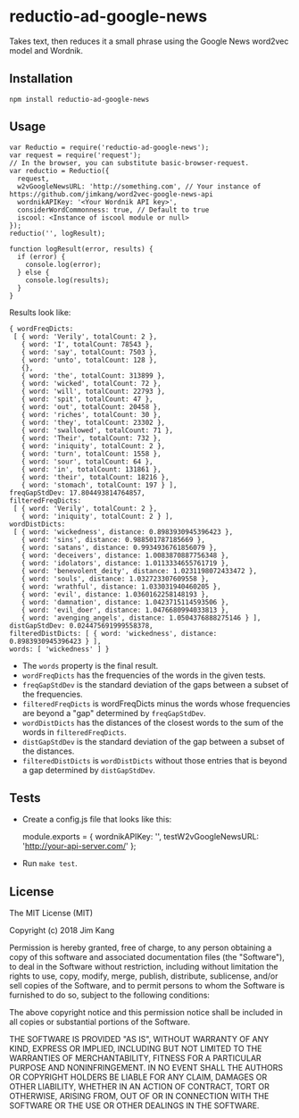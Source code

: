 reductio-ad-google-news
==================

Takes text, then reduces it a small phrase using the Google News word2vec model and Wordnik.

Installation
------------

    npm install reductio-ad-google-news

Usage
-----

    var Reductio = require('reductio-ad-google-news');
    var request = require('request');
    // In the browser, you can substitute basic-browser-request.
    var reductio = Reductio({
      request,
      w2vGoogleNewsURL: 'http://something.com', // Your instance of https://github.com/jimkang/word2vec-google-news-api
      wordnikAPIKey: '<Your Wordnik API key>',
      considerWordCommonness: true, // Default to true
      iscool: <Instance of iscool module or null>
    });
    reductio('', logResult);

    function logResult(error, results) {
      if (error) {
        console.log(error);
      } else {
        console.log(results);
      }
    }

Results look like:

    { wordFreqDicts:
     [ { word: 'Verily', totalCount: 2 },
       { word: 'I', totalCount: 78543 },
       { word: 'say', totalCount: 7503 },
       { word: 'unto', totalCount: 128 },
       {},
       { word: 'the', totalCount: 313899 },
       { word: 'wicked', totalCount: 72 },
       { word: 'will', totalCount: 22793 },
       { word: 'spit', totalCount: 47 },
       { word: 'out', totalCount: 20458 },
       { word: 'riches', totalCount: 30 },
       { word: 'they', totalCount: 23302 },
       { word: 'swallowed', totalCount: 71 },
       { word: 'Their', totalCount: 732 },
       { word: 'iniquity', totalCount: 2 },
       { word: 'turn', totalCount: 1558 },
       { word: 'sour', totalCount: 64 },
       { word: 'in', totalCount: 131861 },
       { word: 'their', totalCount: 18216 },
       { word: 'stomach', totalCount: 197 } ],
    freqGapStdDev: 17.804493814764857,
    filteredFreqDicts:
     [ { word: 'Verily', totalCount: 2 },
       { word: 'iniquity', totalCount: 2 } ],
    wordDistDicts:
     [ { word: 'wickedness', distance: 0.8983930945396423 },
       { word: 'sins', distance: 0.988501787185669 },
       { word: 'satans', distance: 0.9934936761856079 },
       { word: 'deceivers', distance: 1.0083870887756348 },
       { word: 'idolators', distance: 1.0113334655761719 },
       { word: 'benevolent_deity', distance: 1.0231198072433472 },
       { word: 'souls', distance: 1.032723307609558 },
       { word: 'wrathful', distance: 1.033031940460205 },
       { word: 'evil', distance: 1.0360162258148193 },
       { word: 'damnation', distance: 1.0423715114593506 },
       { word: 'evil_doer', distance: 1.0476680994033813 },
       { word: 'avenging_angels', distance: 1.0504376888275146 } ],
    distGapStdDev: 0.024475691999558378,
    filteredDistDicts: [ { word: 'wickedness', distance: 0.8983930945396423 } ],
    words: [ 'wickedness' ] }

- The `words` property is the final result.
- `wordFreqDicts` has the frequencies of the words in the given tests.
- `freqGapStdDev` is the standard deviation of the gaps between a subset of the frequencies.
- `filteredFreqDicts` is wordFreqDicts minus the words whose frequencies are beyond a "gap" determined by `freqGapStdDev`.
- `wordDistDicts` has the distances of the closest words to the sum of the words in `filteredFreqDicts`.
- `distGapStdDev` is the standard deviation of the gap between a subset of the distances.
- `filteredDistDicts` is `wordDistDicts` without those entries that is beyond a gap determined by `distGapStdDev`.

Tests
----

- Create a config.js file that looks like this:

    module.exports = {
      wordnikAPIKey: '<Your Wordnik API key>',
      testW2vGoogleNewsURL: 'http://your-api-server.com/'
    };

- Run `make test`.

License
-------

The MIT License (MIT)

Copyright (c) 2018 Jim Kang

Permission is hereby granted, free of charge, to any person obtaining a copy
of this software and associated documentation files (the "Software"), to deal
in the Software without restriction, including without limitation the rights
to use, copy, modify, merge, publish, distribute, sublicense, and/or sell
copies of the Software, and to permit persons to whom the Software is
furnished to do so, subject to the following conditions:

The above copyright notice and this permission notice shall be included in
all copies or substantial portions of the Software.

THE SOFTWARE IS PROVIDED "AS IS", WITHOUT WARRANTY OF ANY KIND, EXPRESS OR
IMPLIED, INCLUDING BUT NOT LIMITED TO THE WARRANTIES OF MERCHANTABILITY,
FITNESS FOR A PARTICULAR PURPOSE AND NONINFRINGEMENT. IN NO EVENT SHALL THE
AUTHORS OR COPYRIGHT HOLDERS BE LIABLE FOR ANY CLAIM, DAMAGES OR OTHER
LIABILITY, WHETHER IN AN ACTION OF CONTRACT, TORT OR OTHERWISE, ARISING FROM,
OUT OF OR IN CONNECTION WITH THE SOFTWARE OR THE USE OR OTHER DEALINGS IN
THE SOFTWARE.
